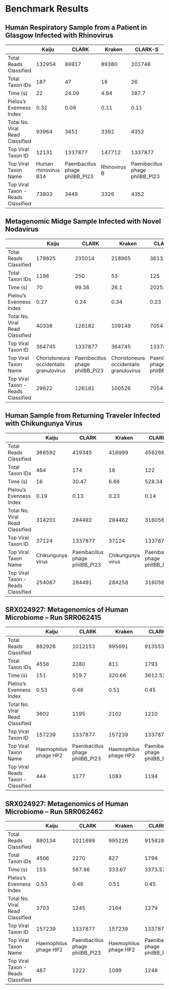 # Benchmark Results

## Human Respiratory Sample from a Patient in Glasgow Infected with Rhinovirus 
|                           | Kaiju                | CLARK                           | Kraken       | CLARK-S                         | 
|------------------------------------|----------------------|---------------------------------|--------------|---------------------------------| 
| Total Reads Classified             | 132954               | 89917                           | 89380        | 201746                          | 
| Total Taxon IDs                    | 187                  | 47                              | 16           | 26                              | 
| Time (s)                           | 22                   | 24.09                           | 4.64         | 387.7                           | 
| Pielou’s Evenness Index            | 0.32                 | 0.09                            | 0.11         | 0.11                            | 
| Total No. Viral Read Classified    | 93964                | 3451                            | 3392         | 4352                            | 
| Top Viral Taxon ID                 | 12131                | 1337877                         | 147712       | 1337877                         | 
| Top Viral Taxon Name               | Human rhinovirus B14 | Paenibacillus phage phiIBB_Pl23 | Rhinovirus B | Paenibacillus phage phiIBB_Pl23 | 
| Top Viral Taxon - Reads Classified | 73803                | 3449                            | 3326         | 4352                            | 



## Metagenomic Midge Sample Infected with Novel Nodavirus 

|                           | Kaiju                                   | CLARK                           | Kraken                                  | CLARK-S                         | 
|------------------------------------|-----------------------------------------|---------------------------------|-----------------------------------------|---------------------------------| 
| Total Reads Classified             | 178825                                  | 235014                          | 218965                                  | 361320                          | 
| Total Taxon IDs                    | 1196                                    | 250                             | 53                                      | 125                             | 
| Time (s)                           | 70                                      | 99.38                           | 26.1                                    | 2025.05                         | 
| Pielou’s Evenness Index            | 0.27                                    | 0.24                            | 0.34                                    | 0.23                            | 
| Total No. Viral Read Classified    | 40338                                   | 126182                          | 109149                                  | 70543                           | 
| Top Viral Taxon ID                 | 364745                                  | 1337877                         | 364745                                  | 1337877                         | 
| Top Viral Taxon Name               | Choristoneura occidentalis granulovirus | Paenibacillus phage phiIBB_Pl23 | Choristoneura occidentalis granulovirus | Paenibacillus phage phiIBB_Pl23 | 
| Top Viral Taxon - Reads Classified | 29622                                   | 126181                          | 100526                                  | 70543                           | 


## Human Sample from Returning Traveler Infected with Chikungunya Virus
|                                    | Kaiju             | CLARK                           | Kraken            | CLARK-S                         | 
|-------------------------------------|-------------------|---------------------------------|-------------------|---------------------------------| 
| Total Reads Classified              | 366592            | 419345                          | 418999            | 456266                          | 
| Total Taxon IDs                     | 464               | 174                             | 18                | 122                             | 
| Time (s)                            | 16                | 30.47                           | 6.66              | 528.34                          | 
| Pielou’s Evenness Index             | 0.19              | 0.13                            | 0.23              | 0.14                            | 
| Total No. Viral Read Classified     | 314201            | 284492                          | 284462            | 316056                          | 
| Top Viral Taxon ID                  | 37124             | 1337877                         | 37124             | 1337877                         | 
| Top Viral Taxon Name                | Chikungunya virus | Paenibacillus phage phiIBB_Pl23 | Chikungunya virus | Paenibacillus phage phiIBB_Pl23 | 
| Top Viral Taxon - Reads Classified  | 254087            | 284491                          | 284258            | 316056                          | 




## SRX024927: Metagenomics of Human Microbiome – Run SRR062415

|                                   | Kaiju                 | CLARK                           | Kraken                | CLARK-S                         | 
|------------------------------------|-----------------------|---------------------------------|-----------------------|---------------------------------| 
| Total Reads Classified             | 882926                | 1012153                         | 995691                | 913553                          | 
| Total Taxon IDs                    | 4556                  | 2280                            | 811                   | 1793                            | 
| Time (s)                           | 151                   | 519.7                           | 320.66                | 3612.52                         | 
| Pielou’s Evenness Index            | 0.53                  | 0.46                            | 0.51                  | 0.45                            | 
| Total No. Viral Read Classified    | 3602                  | 1195                            | 2102                  | 1210                            | 
| Top Viral Taxon ID                 | 157239                | 1337877                         | 157239                | 1337877                         | 
| Top Viral Taxon Name               | Haemophilus phage HP2 | Paenibacillus phage phiIBB_Pl23 | Haemophilus phage HP2 | Paenibacillus phage phiIBB_Pl23 | 
| Top Viral Reads Taxon - Classified | 444                   | 1177                            | 1083                  | 1194                            | 




## SRX024927: Metagenomics of Human Microbiome – Run SRR062462

|                                   | Kaiju                 | CLARK                           | Kraken                | CLARK-S                         | 
|------------------------------------|-----------------------|---------------------------------|-----------------------|---------------------------------| 
| Total Reads Classified             | 880134                | 1011699                         | 995226                | 915828                          | 
| Total Taxon IDs                    | 4506                  | 2270                            | 827                   | 1794                            | 
| Time (s)                           | 153                   | 567.96                          | 333.67                | 3373.57                         | 
| Pielou’s Evenness Index            | 0.53                  | 0.46                            | 0.51                  | 0.45                            | 
| Total No. Viral Read Classified    | 3703                  | 1245                            | 2164                  | 1279                            | 
| Top Viral Taxon ID                 | 157239                | 1337877                         | 157239                | 1337877                         | 
| Top Viral Taxon Name               | Haemophilus phage HP2 | Paenibacillus phage phiIBB_Pl23 | Haemophilus phage HP2 | Paenibacillus phage phiIBB_Pl23 | 
| Top Viral Taxon - Reads Classified | 487                   | 1222                            | 1099                  | 1248                            | 


